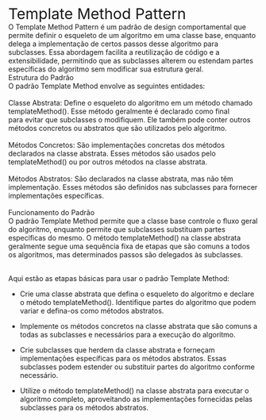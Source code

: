 <span style="font-size:30px;">Template Method Pattern</span> <br>
O Template Method Pattern é um padrão de design comportamental que permite definir o esqueleto de um algoritmo em uma classe base, enquanto delega a implementação de certos passos desse algoritmo para subclasses. Essa abordagem facilita a reutilização de código e a extensibilidade, permitindo que as subclasses alterem ou estendam partes específicas do algoritmo sem modificar sua estrutura geral.
<br>
Estrutura do Padrão
<br>
O padrão Template Method envolve as seguintes entidades:
<br>
<br>Classe Abstrata: Define o esqueleto do algoritmo em um método chamado templateMethod(). Esse método geralmente é declarado como final <br>para evitar que subclasses o modifiquem. Ele também pode conter outros métodos concretos ou abstratos que são utilizados pelo algoritmo.
<br>
<br>Métodos Concretos: São implementações concretas dos métodos declarados na classe abstrata. Esses métodos são usados pelo <br>templateMethod() ou por outros métodos na classe abstrata.
<br>
<br>Métodos Abstratos: São declarados na classe abstrata, mas não têm implementação. Esses métodos são definidos nas subclasses para fornecer implementações específicas.
<br>
<br>Funcionamento do Padrão
<br>O padrão Template Method permite que a classe base controle o fluxo geral do algoritmo, enquanto permite que subclasses substituam partes específicas do mesmo. O método templateMethod() na classe abstrata geralmente segue uma sequência fixa de etapas que são comuns a todos os algoritmos, mas determinados passos são delegados às subclasses.

<br>Aqui estão as etapas básicas para usar o padrão Template Method:

- Crie uma classe abstrata que defina o esqueleto do algoritmo e declare o método templateMethod(). Identifique partes do algoritmo que podem variar e defina-os como métodos abstratos.

- Implemente os métodos concretos na classe abstrata que são comuns a todas as subclasses e necessários para a execução do algoritmo.

- Crie subclasses que herdem da classe abstrata e forneçam implementações específicas para os métodos abstratos. Essas subclasses podem estender ou substituir partes do algoritmo conforme necessário.

- Utilize o método templateMethod() na classe abstrata para executar o algoritmo completo, aproveitando as implementações fornecidas pelas subclasses para os métodos abstratos.
